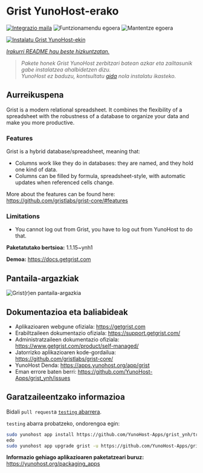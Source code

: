 <!--
Ohart ongi: README hau automatikoki sortu da <https://github.com/YunoHost/apps/tree/master/tools/readme_generator>ri esker
EZ editatu eskuz.
-->

# Grist YunoHost-erako

[![Integrazio maila](https://dash.yunohost.org/integration/grist.svg)](https://dash.yunohost.org/appci/app/grist) ![Funtzionamendu egoera](https://ci-apps.yunohost.org/ci/badges/grist.status.svg) ![Mantentze egoera](https://ci-apps.yunohost.org/ci/badges/grist.maintain.svg)

[![Instalatu Grist YunoHost-ekin](https://install-app.yunohost.org/install-with-yunohost.svg)](https://install-app.yunohost.org/?app=grist)

*[Irakurri README hau beste hizkuntzatan.](./ALL_README.md)*

> *Pakete honek Grist YunoHost zerbitzari batean azkar eta zailtasunik gabe instalatzea ahalbidetzen dizu.*  
> *YunoHost ez baduzu, kontsultatu [gida](https://yunohost.org/install) nola instalatu ikasteko.*

## Aurreikuspena

Grist is a modern relational spreadsheet. It combines the flexibility of a spreadsheet with the robustness of a database to organize your data and make you more productive.

### Features

Grist is a hybrid database/spreadsheet, meaning that:

- Columns work like they do in databases: they are named, and they hold one kind of data.
- Columns can be filled by formula, spreadsheet-style, with automatic updates when referenced cells change.

More about the features can be found here: <https://github.com/gristlabs/grist-core/#features>

### Limitations

- You cannot log out from Grist, you have to log out from YunoHost to do that.


**Paketatutako bertsioa:** 1.1.15~ynh1

**Demoa:** <https://docs.getgrist.com>

## Pantaila-argazkiak

![Grist(r)en pantaila-argazkia](./doc/screenshots/grist.jpg)

## Dokumentazioa eta baliabideak

- Aplikazioaren webgune ofiziala: <https://getgrist.com>
- Erabiltzaileen dokumentazio ofiziala: <https://support.getgrist.com/>
- Administratzaileen dokumentazio ofiziala: <https://www.getgrist.com/product/self-managed/>
- Jatorrizko aplikazioaren kode-gordailua: <https://github.com/gristlabs/grist-core/>
- YunoHost Denda: <https://apps.yunohost.org/app/grist>
- Eman errore baten berri: <https://github.com/YunoHost-Apps/grist_ynh/issues>

## Garatzaileentzako informazioa

Bidali `pull request`a [`testing` abarrera](https://github.com/YunoHost-Apps/grist_ynh/tree/testing).

`testing` abarra probatzeko, ondorengoa egin:

```bash
sudo yunohost app install https://github.com/YunoHost-Apps/grist_ynh/tree/testing --debug
edo
sudo yunohost app upgrade grist -u https://github.com/YunoHost-Apps/grist_ynh/tree/testing --debug
```

**Informazio gehiago aplikazioaren paketatzeari buruz:** <https://yunohost.org/packaging_apps>
